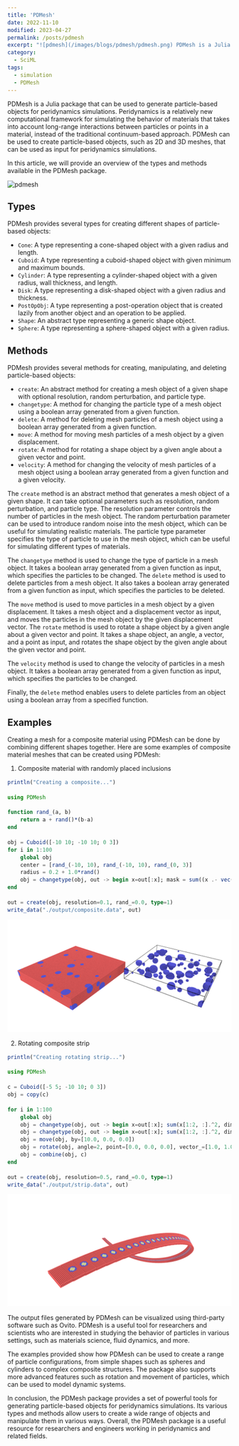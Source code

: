 ```yaml
---
title: 'PDMesh'
date: 2022-11-10
modified: 2023-04-27
permalink: /posts/pdmesh
excerpt: "![pdmesh](/images/blogs/pdmesh/pdmesh.png) PDMesh is a Julia package that can be used to generate particle-based objects for peridynamics simulations. Peridynamics is a relatively new computational framework for simulating the behavior of materials that takes into account long-range interactions between particles or points in a material, instead of the traditional continuum-based approach. PDMesh can be used to create particle-based objects, such as 2D and 3D meshes, that can be used as input for peridynamics simulations."
category:
  - SciML
tags:
  - simulation
  - PDMesh
---
```


PDMesh is a Julia package that can be used to generate particle-based objects for peridynamics simulations. Peridynamics is a relatively new computational framework for simulating the behavior of materials that takes into account long-range interactions between particles or points in a material, instead of the traditional continuum-based approach. PDMesh can be used to create particle-based objects, such as 2D and 3D meshes, that can be used as input for peridynamics simulations.

In this article, we will provide an overview of the types and methods available in the PDMesh package.

![pdmesh](/images/blogs/pdmesh/pdmesh.png)

## Types

PDMesh provides several types for creating different shapes of particle-based objects:

- `Cone`: A type representing a cone-shaped object with a given radius and length.
- `Cuboid`: A type representing a cuboid-shaped object with given minimum and maximum bounds.
- `Cylinder`: A type representing a cylinder-shaped object with a given radius, wall thickness, and length.
- `Disk`: A type representing a disk-shaped object with a given radius and thickness.
- `PostOpObj`: A type representing a post-operation object that is created lazily from another object and an operation to be applied.
- `Shape`: An abstract type representing a generic shape object.
- `Sphere`: A type representing a sphere-shaped object with a given radius.

## Methods

PDMesh provides several methods for creating, manipulating, and deleting particle-based objects:

- `create`: An abstract method for creating a mesh object of a given shape with optional resolution, random perturbation, and particle type.
- `changetype`: A method for changing the particle type of a mesh object using a boolean array generated from a given function.
- `delete`: A method for deleting mesh particles of a mesh object using a boolean array generated from a given function.
- `move`: A method for moving mesh particles of a mesh object by a given displacement.
- `rotate`: A method for rotating a shape object by a given angle about a given vector and point.
- `velocity`: A method for changing the velocity of mesh particles of a mesh object using a boolean array generated from a given function and a given velocity.

The `create` method is an abstract method that generates a mesh object of a given shape. It can take optional parameters such as resolution, random perturbation, and particle type. The resolution parameter controls the number of particles in the mesh object. The random perturbation parameter can be used to introduce random noise into the mesh object, which can be useful for simulating realistic materials. The particle type parameter specifies the type of particle to use in the mesh object, which can be useful for simulating different types of materials.

The `changetype` method is used to change the type of particle in a mesh object. It takes a boolean array generated from a given function as input, which specifies the particles to be changed. The `delete` method is used to delete particles from a mesh object. It also takes a boolean array generated from a given function as input, which specifies the particles to be deleted.

The `move` method is used to move particles in a mesh object by a given displacement. It takes a mesh object and a displacement vector as input, and moves the particles in the mesh object by the given displacement vector. The `rotate` method is used to rotate a shape object by a given angle about a given vector and point. It takes a shape object, an angle, a vector, and a point as input, and rotates the shape object by the given angle about the given vector and point.

The `velocity` method is used to change the velocity of particles in a mesh object. It takes a boolean array generated from a given function as input, which specifies the particles to be changed.

Finally, the `delete` method enables users to delete particles from an object using a boolean array from a specified function.

## Examples

Creating a mesh for a composite material using PDMesh can be done by combining different shapes together. Here are some examples of composite material meshes that can be created using PDMesh:

1. Composite material with randomly placed inclusions

```julia
println("Creating a composite...")

using PDMesh

function rand_(a, b)
    return a + rand()*(b-a)
end

obj = Cuboid([-10 10; -10 10; 0 3])
for i in 1:100
    global obj
    center = [rand_(-10, 10), rand_(-10, 10), rand_(0, 3)]
    radius = 0.2 + 1.0*rand()
    obj = changetype(obj, out -> begin x=out[:x]; mask = sum((x .- vec(center)).^2, dims=1) .< radius^2; mask .& (sum(out[:type][mask[1,:]] .== 2) == 0)  end, 2)
end

out = create(obj, resolution=0.1, rand_=0.0, type=1)
write_data("./output/composite.data", out)
```

![composite_block](/images/blogs/pdmesh/composite_block.png)

2. Rotating composite strip

```julia
println("Creating rotating strip...")

using PDMesh

c = Cuboid([-5 5; -10 10; 0 3])
obj = copy(c)

for i in 1:100
    global obj
    obj = changetype(obj, out -> begin x=out[:x]; sum(x[1:2, :].^2, dims=1) .< 3.0^2 end, 2)
    obj = changetype(obj, out -> begin x=out[:x]; sum(x[1:2, :].^2, dims=1) .< 2.0^2 end, 3)
    obj = move(obj, by=[10.0, 0.0, 0.0])
    obj = rotate(obj, angle=2, point=[0.0, 0.0, 0.0], vector_=[1.0, 1.0, 0.0])
    obj = combine(obj, c)
end

out = create(obj, resolution=0.5, rand_=0.0, type=1)
write_data("./output/strip.data", out)
```

![composite_strip](/images/blogs/pdmesh/composite_strip.png)


The output files generated by PDMesh can be visualized using third-party software such as Ovito. PDMesh is a useful tool for researchers and scientists who are interested in studying the behavior of particles in various settings, such as materials science, fluid dynamics, and more.

The examples provided show how PDMesh can be used to create a range of particle configurations, from simple shapes such as spheres and cylinders to complex composite structures. The package also supports more advanced features such as rotation and movement of particles, which can be used to model dynamic systems.

In conclusion, the PDMesh package provides a set of powerful tools for generating particle-based objects for peridynamics simulations. Its various types and methods allow users to create a wide range of objects and manipulate them in various ways. Overall, the PDMesh package is a useful resource for researchers and engineers working in peridynamics and related fields.